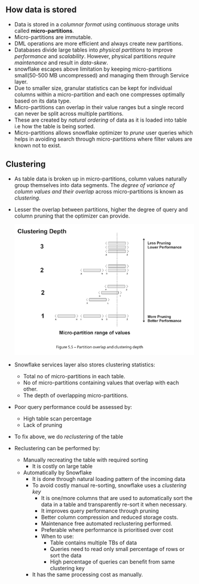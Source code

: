 ## How data is stored
- Data is stored in a *columnar format* using continuous storage units called **micro-partitions**.
- Micro-partitions are immutable.
- DML operations are more efficient and always create new partitions.
- Databases divide large tables into *physical partitions* to improve *performance* and *scalability*. However, physical partitions *require maintenance* and result in *data-skew*.
- snowflake escapes above limitation by keeping micro-partitions small(50-500 MB uncompressed) and managing them through Service layer.
- Due to smaller size, granular statistics can be kept for individual columns within a micro-partition and each one compresses optimally based on its data type.
- Micro-partitions can overlap in their value ranges but a single record can never be split across multiple partitions.
- These are created by *natural ordering* of data as it is loaded into table i.e how the table is being sorted.
- Micro-partitions allows snowflake optimizer to *prune* user queries which helps in avoiding search through micro-partitions where filter values are known not to exist.

## Clustering

- As table data is broken up in micro-partitions, column values naturally group themselves into data segments. The *degree of variance of column values and their overlap* across micro-partitions is known as *clustering*.
- Lesser the overlap between partitions, higher the degree of query and column pruning that the optimizer can provide.

	![](Pasted%20image%2020241103164632.png)
- Snowflake services layer also stores clustering statistics:
	- Total no of micro-partitions in each table.
	- No of micro-partitions containing values that overlap with each other.
	- The depth of overlapping micro-partitions.
- Poor query performance could be assessed by:
	- High table scan percentage
	- Lack of pruning
- To fix above, we do *reclustering* of the table
- Reclustering can be performed by:
	- Manually recreating the table with required sorting
		- It is costly on large table
	- Automatically by Snowflake
		- It is done through natural loading pattern of the incoming data
		- To avoid costly manual re-sorting, snowflake uses a *clustering key*
			- It is one/more columns that are used to automatically sort the data in a table and transparently re-sort it when necessary.
			- It improves query performance through pruning
			- Better column compression and reduced storage costs.
			- Maintenance free automated reclustering performed.
			- Preferable where performance is prioritised over cost 
			- When to use:
				- Table contains multiple TBs of data
				- Queries need to read only small percentage of rows or sort the data
				- High percentage of queries can benefit from same clustering key
		- It has the same processing cost as manually.
		